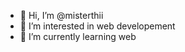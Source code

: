 - 👋 Hi, I’m @misterthii
- 👀 I’m interested in web developement 
- 🌱 I’m currently learning web

<!---
misterthii/misterthii is a ✨ special ✨ repository because its `README.md` (this file) appears on your GitHub profile.
You can click the Preview link to take a look at your changes.
--->
